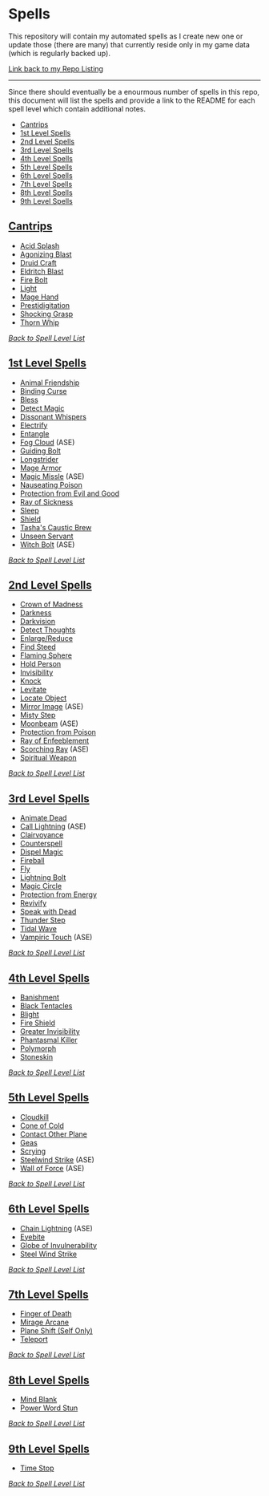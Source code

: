 # Spells
This repository will contain my automated spells as I create new one or update those (there are many) that currently reside only in my game data (which is regularly backed up).

[Link back to my Repo Listing](https://github.com/Jeznar/GitRepo)

---

Since there should eventually be a enourmous number of spells in this repo, this document will list the spells and provide a link to the README for each spell level which contain additional notes.

* [Cantrips](#cantrips)
* [1st Level Spells](#1st-level-spells)
* [2nd Level Spells](#2nd-level-spells)
* [3rd Level Spells](#3rd-level-spells)
* [4th Level Spells](#4th-level-spells)
* [5th Level Spells](#5th-level-spells)
* [6th Level Spells](#6th-level-spells)
* [7th Level Spells](#7th-level-spells)
* [8th Level Spells](#8th-level-spells)
* [9th Level Spells](#9th-level-spells)

## [Cantrips](Cantrips)

* [Acid Splash](Cantrips#acid-splash)
* [Agonizing Blast](Cantrips#agonizing-blast)
* [Druid Craft](Cantrips#druid-craft)
* [Eldritch Blast](Cantrips#eldritch-blast)
* [Fire Bolt](Cantrips#fire-bolt)
* [Light](Cantrips#light)
* [Mage Hand](Cantrips#mage-hand)
* [Prestidigitation](Cantrips#prestidigitation)
* [Shocking Grasp](Cantrips#shocking-grasp)
* [Thorn Whip](Cantrips#thorn-whip)

[*Back to Spell Level List*](#spells)

## [1st Level Spells](1st_Level)

* [Animal Friendship](1st_Level#animal-friendship)
* [Binding Curse](1st_Level#binding-curse)
* [Bless](1st_Level#bless)
* [Detect Magic](1st_Level#detect-magic)
* [Dissonant Whispers](1st_Level#dissonant-whispers)
* [Electrify](1st_Level#electrify)
* [Entangle](1st_Level#entangle)
* [Fog Cloud](1st_Level#fog-cloud) (ASE)
* [Guiding Bolt](1st_Level#guiding-bolt)
* [Longstrider](1st_Level#longstrider)
* [Mage Armor](1st_Level#mage-armor)
* [Magic Missle](1st_Level#magic-missle) (ASE)
* [Nauseating Poison](1st_Level#nauseating-poison)
* [Protection from Evil and Good](1st_Level#protection-from-evil-and-good)
* [Ray of Sickness](1st_Level#ray-of-sickness)
* [Sleep](1st_Level#sleep)
* [Shield](1st_Level#shield)
* [Tasha's Caustic Brew](1st_Level#tasha-caustic-brew)
* [Unseen Servant](1st_Level#unseen-servant)
* [Witch Bolt](1st_Level#witch-bolt) (ASE)

[*Back to Spell Level List*](#spells)

## [2nd Level Spells](2nd_Level)

* [Crown of Madness](2nd_Level#crown-of-madness)
* [Darkness](2nd_Level#darkness)
* [Darkvision](2nd_Level#darkvision)
* [Detect Thoughts](2nd_Level#detect-thoughts)
* [Enlarge/Reduce](2nd_Level#enlargereduce)
* [Find Steed](2nd_Level#find-steed)
* [Flaming Sphere](2nd_Level#flaming-sphere)
* [Hold Person](2nd_Level#hold-person)
* [Invisibility](2nd_Level#invisibility)
* [Knock](2nd_Level#knock)
* [Levitate](2nd_Level#levitate)
* [Locate Object](2nd_Level#locate-object)
* [Mirror Image](2nd_Level#mirror-image) (ASE)
* [Misty Step](2nd_Level#misty-step)
* [Moonbeam](2nd_Level#moonbeam) (ASE)
* [Protection from Poison](#protection-from-poison)
* [Ray of Enfeeblement](2nd_Level#ray-of-enfeeblement)
* [Scorching Ray](2nd_Level#scorching-ray) (ASE)
* [Spiritual Weapon](2nd_Level#spiritual-weapon)

[*Back to Spell Level List*](#spells)

## [3rd Level Spells](3rd_Level)

* [Animate Dead](3rd_Level#animate-dead)
* [Call Lightning](3rd_Level#call-lightning) (ASE)
* [Clairvoyance](3rd_Level#clairvoyance)
* [Counterspell](3rd_Level#counterspell)
* [Dispel Magic](3rd_Level#dispel-magic)
* [Fireball](3rd_Level#fireball)
* [Fly](3rd_Level#fly)
* [Lightning Bolt](3rd_Level#lightning-bolt)
* [Magic Circle](3rd_Level#magic-circle)
* [Protection from Energy](3rd_Level#protection-from-energy)
* [Revivify](3rd_Level#revivify)
* [Speak with Dead](3rd_Level#speak-with-dead)
* [Thunder Step](3rd_Level#thunder-step)
* [Tidal Wave](3rd_Level#tidal-wave)
* [Vampiric Touch](3rd_Level#vampiric-touch) (ASE)

[*Back to Spell Level List*](#spells)

## [4th Level Spells](4th_Level)

* [Banishment](4th_Level#banishment)
* [Black Tentacles](4th_Level#black-tentacles)
* [Blight](4th_Level#blight)
* [Fire Shield](4th_Level#fire-shield)
* [Greater Invisibility](4th_Level#greater-invisibility)
* [Phantasmal Killer](4th_Level#phantasmal-killer)
* [Polymorph](4th_Level#polymorph)
* [Stoneskin](4th_Level#stoneskin)

[*Back to Spell Level List*](#spells)

## [5th Level Spells](5th_Level)

* [Cloudkill](5th_Level#cloudkill)
* [Cone of Cold](5th_Level#cone-of-cold)
* [Contact Other Plane](5th_Level#contact-other-plane)
* [Geas](5th_Level#geas)
* [Scrying](5th_Level#scrying)
* [Steelwind Strike](5th_Level#steelwind-strike) (ASE)
* [Wall of Force](5th_Level#wall-of-force) (ASE)

[*Back to Spell Level List*](#spells)

## [6th Level Spells](6th_Level)

* [Chain Lightning](6th_Level#chain-lightning) (ASE)
* [Eyebite](6th_Level#eyebite)
* [Globe of Invulnerability](6th_Level#globe-of-invulnerability)
* [Steel Wind Strike](6th_Level#steel-wind-strike)

[*Back to Spell Level List*](#spells)

## [7th Level Spells](7th_Level)

* [Finger of Death](7th_Level#finger_of_death)
* [Mirage Arcane](#mirage_arcane)
* [Plane Shift (Self Only)](7th_Level#plane-shift-self-only)
* [Teleport](7th_Level#teleport)

[*Back to Spell Level List*](#spells)

## [8th Level Spells](8th_Level)

* [Mind Blank](8th_Level#mind-blank)
* [Power Word Stun](8th_Level#power-word-stun)

[*Back to Spell Level List*](#spells)

## [9th Level Spells](9th_Level)

* [Time Stop](9th_Level#time-stop)

[*Back to Spell Level List*](#spells)